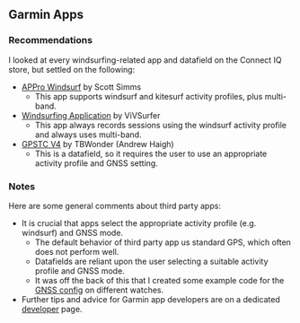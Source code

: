 ## Garmin Apps

### Recommendations

I looked at every windsurfing-related app and datafield on the Connect IQ store, but settled on the following:

- [APPro Windsurf](https://apps.garmin.com/apps/9567700b-6587-44be-9708-879bfc844791) by Scott Simms
  - This app supports windsurf and kitesurf activity profiles, plus multi-band.
- [Windsurfing Application](https://apps.garmin.com/apps/9d47be43-2724-44e4-8f5e-3005b0766087) by ViVSurfer
  - This app always records sessions using the windsurf activity profile and always uses multi-band.
- [GPSTC V4](https://apps.garmin.com/apps/f0f3fbd5-9de3-4d69-b89b-10b76d6a9f0f) by TBWonder (Andrew Haigh)
  - This is a datafield, so it requires the user to use an appropriate activity profile and GNSS setting.



### Notes

Here are some general comments about third party apps:

- It is crucial that apps select the appropriate activity profile (e.g. windsurf) and GNSS mode.
  - The default behavior of third party app us standard GPS, which often does not perform well.
  - Datafields are reliant upon the user selecting a suitable activity profile and GNSS mode.
  - It was off the back of this that I created some example code for the [GNSS config](../developer/gnss-config.md) on different watches.
- Further tips and advice for Garmin app developers are on a dedicated [developer](../developer/README.md) page.

